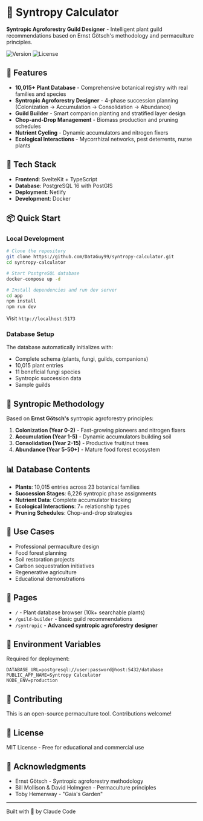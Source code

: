 # 🌳 Syntropy Calculator

**Syntropic Agroforestry Guild Designer** - Intelligent plant guild recommendations based on Ernst Götsch's methodology and permaculture principles.

![Version](https://img.shields.io/badge/version-0.3.0-green)
![License](https://img.shields.io/badge/license-MIT-blue)

## 🌿 Features

- **10,015+ Plant Database** - Comprehensive botanical registry with real families and species
- **Syntropic Agroforestry Designer** - 4-phase succession planning (Colonization → Accumulation → Consolidation → Abundance)
- **Guild Builder** - Smart companion planting and stratified layer design
- **Chop-and-Drop Management** - Biomass production and pruning schedules
- **Nutrient Cycling** - Dynamic accumulators and nitrogen fixers
- **Ecological Interactions** - Mycorrhizal networks, pest deterrents, nurse plants

## 🚀 Tech Stack

- **Frontend**: SvelteKit + TypeScript
- **Database**: PostgreSQL 16 with PostGIS
- **Deployment**: Netlify
- **Development**: Docker

## 📦 Quick Start

### Local Development

```bash
# Clone the repository
git clone https://github.com/DataGuy99/syntropy-calculator.git
cd syntropy-calculator

# Start PostgreSQL database
docker-compose up -d

# Install dependencies and run dev server
cd app
npm install
npm run dev
```

Visit `http://localhost:5173`

### Database Setup

The database automatically initializes with:
- Complete schema (plants, fungi, guilds, companions)
- 10,015 plant entries
- 11 beneficial fungi species
- Syntropic succession data
- Sample guilds

## 🌱 Syntropic Methodology

Based on **Ernst Götsch's** syntropic agroforestry principles:

1. **Colonization (Year 0-2)** - Fast-growing pioneers and nitrogen fixers
2. **Accumulation (Year 1-5)** - Dynamic accumulators building soil
3. **Consolidation (Year 2-15)** - Productive fruit/nut trees
4. **Abundance (Year 5-50+)** - Mature food forest ecosystem

## 📊 Database Contents

- **Plants**: 10,015 entries across 23 botanical families
- **Succession Stages**: 6,226 syntropic phase assignments
- **Nutrient Data**: Complete accumulator tracking
- **Ecological Interactions**: 7+ relationship types
- **Pruning Schedules**: Chop-and-drop strategies

## 🎯 Use Cases

- Professional permaculture design
- Food forest planning
- Soil restoration projects
- Carbon sequestration initiatives
- Regenerative agriculture
- Educational demonstrations

## 📝 Pages

- `/` - Plant database browser (10k+ searchable plants)
- `/guild-builder` - Basic guild recommendations
- `/syntropic` - **Advanced syntropic agroforestry designer**

## 🔧 Environment Variables

Required for deployment:

```env
DATABASE_URL=postgresql://user:password@host:5432/database
PUBLIC_APP_NAME=Syntropy Calculator
NODE_ENV=production
```

## 🤝 Contributing

This is an open-source permaculture tool. Contributions welcome!

## 📄 License

MIT License - Free for educational and commercial use

## 🙏 Acknowledgments

- Ernst Götsch - Syntropic agroforestry methodology
- Bill Mollison & David Holmgren - Permaculture principles
- Toby Hemenway - "Gaia's Garden"

---

Built with 🌱 by Claude Code
